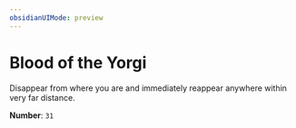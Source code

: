 ```yaml
---
obsidianUIMode: preview
---
```

# Blood of the Yorgi

Disappear from where you are and immediately reappear anywhere within very far distance.

**Number**: `31`